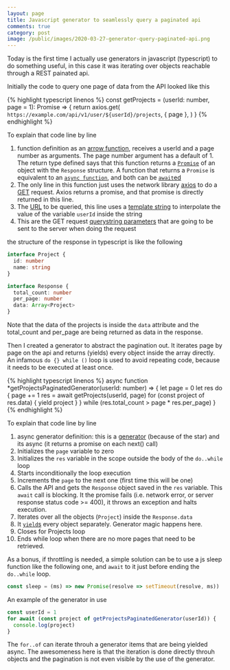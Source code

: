 ```yaml
---
layout: page
title: Javascript generator to seamlessly query a paginated api
comments: true
category: post
image: /public/images/2020-03-27-generator-query-paginated-api.png
---
```


Today is the first time I actually use generators in javascript (typescript) to do something useful, in this case it was iterating over objects reachable through a REST painated api.

Initially the code to query one page of data from the API looked like this

{% highlight typescript linenos %}
const getProjects = (userId: number, page = 1): Promise<Response> => {
  return axios.get(
    `https://example.com/api/v1/user/${userId}/projects`,
    { page },
  )
}
{% endhighlight %}

To explain that code line by line
1. function definition as an [arrow function](https://developer.mozilla.org/en-US/docs/Web/JavaScript/Reference/Functions/Arrow_functions), receives a userId and a page number as arguments. The page number argument has a default of 1. The return type defined says that this function returns a [`Promise`](https://developer.mozilla.org/en-US/docs/Web/JavaScript/Reference/Global_Objects/Promise) of an object with the `Response` structure. A function that returns a `Promise` is equivalent to an [`async function`](https://developer.mozilla.org/en-US/docs/Web/JavaScript/Reference/Statements/async_function), and both can be [`await`ed](https://developer.mozilla.org/en-US/docs/Web/JavaScript/Reference/Operators/await)
2. The only line in this function just uses the network library [axios](https://github.com/axios/axios) to do a [GET](https://tools.ietf.org/html/rfc7231#section-4.3.1) request. Axios returns a promise, and that promise is directly returned in this line.
3. The [URL](https://en.wikipedia.org/wiki/URL) to be queried, this line uses a [template string](https://developer.mozilla.org/en-US/docs/Web/JavaScript/Reference/Template_literals) to interpolate the value of the variable `userId` inside the string
4. This are the GET request [querystring parameters](https://en.wikipedia.org/wiki/Query_string) that are going to be sent to the server when doing the request

the structure of the response in typescript is like the following

```typescript
interface Project {
  id: number
  name: string
}

interface Response {
  total_count: number
  per_page: number
  data: Array<Project>
}
```

Note that the data of the projects is inside the `data` attribute and the total_count and per_page are being returned as data in the response.

Then I created a generator to abstract the pagination out. It iterates page by page on the api and returns (yields) every object inside the array directly. An infamous `do {} while ()` loop is used to avoid repeating code, because it needs to be executed at least once.

{% highlight typescript linenos %}
async function *getProjectsPaginatedGenerator(userId: number) => {
  let page = 0
  let res
  do {
    page += 1
    res = await getProjects(userId, page)
    for (const project of res.data) {
      yield project
    }
  } while (res.total_count > page * res.per_page)
}
{% endhighlight %}

To explain that code line by line
1. async generator definition: this is a [generator](https://developer.mozilla.org/en-US/docs/Web/JavaScript/Reference/Global_Objects/Generator) (because of the star) and its async (it returns a promise on each next() call)
2. Initializes the `page` variable to zero
3. Initializes the `res` variable in the scope outside the body of the `do..while` loop
4. Starts inconditionally the loop execution
5. Increments the `page` to the next one (first time this will be one)
6. Calls the API and gets the `Response` object saved in the `res` variable. This `await` call is blocking. It the promise fails (i.e. network error, or server response status code >= 400), it throws an exception and halts execution.
7. Iterates over all the objects (`Project`) inside the `Response.data`
8. It [`yield`s](https://developer.mozilla.org/en-US/docs/Web/JavaScript/Reference/Global_Objects/Generator) every object separately. Generator magic happens here.
9. Closes for Projects loop
10. Ends while loop when there are no more pages that need to be retrieved.

As a bonus, if throttling is needed, a simple solution can be to use a js sleep function like the following one, and `await` to it just before ending the `do..while` loop.

```typescript
const sleep = (ms) => new Promise(resolve => setTimeout(resolve, ms))
```

An example of the generator in use

```typescript
const userId = 1
for await (const project of getProjectsPaginatedGenerator(userId)) {
  console.log(project)
}
```

The `for..of` can iterate throuh a generator items that are being yielded async. The awesomeness here is that the iteration is done directly throuh objects and the pagination is not even visible by the use of the generator.

